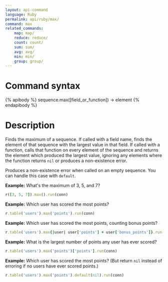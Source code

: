 ```yaml
---
layout: api-command
language: Ruby
permalink: api/ruby/max/
command: max
related_commands:
    map: map/
    reduce: reduce/
    count: count/
    sum: sum/
    avg: avg/
    min: min/
    group: group/
---
```


# Command syntax #

{% apibody %}
sequence.max([field_or_function]) &rarr; element
{% endapibody %}

# Description #

Finds the maximum of a sequence.  If called with a field name, finds
the element of that sequence with the largest value in that field.  If
called with a function, calls that function on every element of the
sequence and returns the element which produced the largest value,
ignoring any elements where the function returns `nil` or produces a
non-existence error.

Produces a non-existence error when called on an empty sequence.  You
can handle this case with `default`.

__Example:__ What's the maximum of 3, 5, and 7?

```rb
r([3, 5, 7]).max().run(conn)
```

__Example:__ Which user has scored the most points?

```rb
r.table('users').max('points').run(conn)
```

__Example:__ Which user has scored the most points, counting bonus points?

```rb
r.table('users').max{|user| user['points'] + user['bonus_points']}.run(conn)
```

__Example:__ What is the largest number of points any user has ever scored?

```rb
r.table('users').max('points')['points'].run(conn)
```

__Example:__ Which user has scored the most points?  (But return
`nil` instead of erroring if no users have ever scored points.)

```rb
r.table('users').max('points').default(nil).run(conn)
```
